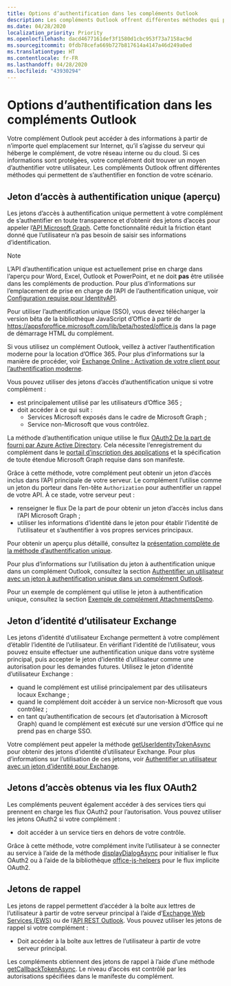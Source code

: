 ```yaml
---
title: Options d’authentification dans les compléments Outlook
description: Les compléments Outlook offrent différentes méthodes qui permettent de s’authentifier en fonction de votre scénario.
ms.date: 04/28/2020
localization_priority: Priority
ms.openlocfilehash: dacd4677161def3f1580d1cbc953f73a7158ac9d
ms.sourcegitcommit: 0fdb78cefa669b727b817614a4147a46d249a0ed
ms.translationtype: HT
ms.contentlocale: fr-FR
ms.lasthandoff: 04/28/2020
ms.locfileid: "43930294"
---
```

# <a name="authentication-options-in-outlook-add-ins"></a>Options d’authentification dans les compléments Outlook

Votre complément Outlook peut accéder à des informations à partir de n’importe quel emplacement sur Internet, qu’il s’agisse du serveur qui héberge le complément, de votre réseau interne ou du cloud. Si ces informations sont protégées, votre complément doit trouver un moyen d’authentifier votre utilisateur. Les compléments Outlook offrent différentes méthodes qui permettent de s’authentifier en fonction de votre scénario.

## <a name="single-sign-on-access-token-preview"></a>Jeton d’accès à authentification unique (aperçu)

Les jetons d’accès à authentification unique permettent à votre complément de s’authentifier en toute transparence et d’obtenir des jetons d’accès pour appeler l’[API Microsoft Graph](/graph/overview). Cette fonctionnalité réduit la friction étant donné que l’utilisateur n’a pas besoin de saisir ses informations d’identification.

> [!NOTE]
> L’API d’authentification unique est actuellement prise en charge dans l’aperçu pour Word, Excel, Outlook et PowerPoint, et ne doit **pas** être utilisée dans les compléments de production. Pour plus d’informations sur l’emplacement de prise en charge de l’API de l’authentification unique, voir [Configuration requise pour IdentityAPI](../reference/requirement-sets/identity-api-requirement-sets.md).
>
> Pour utiliser l’authentification unique (SSO), vous devez télécharger la version bêta de la bibliothèque JavaScript d’Office à partir de https://appsforoffice.microsoft.com/lib/beta/hosted/office.js dans la page de démarrage HTML du complément.
>
> Si vous utilisez un complément Outlook, veillez à activer l’authentification moderne pour la location d’Office 365. Pour plus d’informations sur la manière de procéder, voir [Exchange Online : Activation de votre client pour l’authentification moderne](https://social.technet.microsoft.com/wiki/contents/articles/32711.exchange-online-how-to-enable-your-tenant-for-modern-authentication.aspx).

Vous pouvez utiliser des jetons d’accès d’authentification unique si votre complément :

- est principalement utilisé par les utilisateurs d’Office 365 ;
- doit accéder à ce qui suit :
  - Services Microsoft exposés dans le cadre de Microsoft Graph ;
  - Service non-Microsoft que vous contrôlez.

La méthode d’authentification unique utilise le flux [OAuth2 De la part de fourni par Azure Active Directory](/azure/active-directory/develop/active-directory-v2-protocols-oauth-on-behalf-of). Cela nécessite l’enregistrement du complément dans le [portail d’inscription des applications](https://apps.dev.microsoft.com/) et la spécification de toute étendue Microsoft Graph requise dans son manifeste.

Grâce à cette méthode, votre complément peut obtenir un jeton d’accès inclus dans l’API principale de votre serveur. Le complément l’utilise comme un jeton du porteur dans l’en-tête `Authorization` pour authentifier un rappel de votre API. À ce stade, votre serveur peut :

- renseigner le flux De la part de pour obtenir un jeton d’accès inclus dans l’API Microsoft Graph ;
- utiliser les informations d’identité dans le jeton pour établir l’identité de l’utilisateur et s’authentifier à vos propres services principaux.

Pour obtenir un aperçu plus détaillé, consultez la [présentation complète de la méthode d’authentification unique](../develop/sso-in-office-add-ins.md).

Pour plus d’informations sur l’utilisation du jeton à authentification unique dans un complément Outlook, consultez la section [Authentifier un utilisateur avec un jeton à authentification unique dans un complément Outlook](authenticate-a-user-with-an-sso-token.md).

Pour un exemple de complément qui utilise le jeton à authentification unique, consultez la section [Exemple de complément AttachmentsDemo](https://github.com/OfficeDev/outlook-add-in-attachments-demo).

## <a name="exchange-user-identity-token"></a>Jeton d’identité d’utilisateur Exchange

Les jetons d’identité d’utilisateur Exchange permettent à votre complément d’établir l’identité de l’utilisateur. En vérifiant l’identité de l’utilisateur, vous pouvez ensuite effectuer une authentification unique dans votre système principal, puis accepter le jeton d’identité d’utilisateur comme une autorisation pour les demandes futures. Utilisez le jeton d’identité d’utilisateur Exchange :

- quand le complément est utilisé principalement par des utilisateurs locaux Exchange ;
- quand le complément doit accéder à un service non-Microsoft que vous contrôlez ;
- en tant qu’authentification de secours (et d’autorisation à Microsoft Graph) quand le complément est exécuté sur une version d’Office qui ne prend pas en charge SSO.

Votre complément peut appeler la méthode [getUserIdentityTokenAsync](/javascript/api/outlook/office.mailbox#getuseridentitytokenasync-callback--usercontext-) pour obtenir des jetons d’identité d’utilisateur Exchange. Pour plus d’informations sur l’utilisation de ces jetons, voir [Authentifier un utilisateur avec un jeton d’identité pour Exchange](authenticate-a-user-with-an-identity-token.md).

## <a name="access-tokens-obtained-via-oauth2-flows"></a>Jetons d’accès obtenus via les flux OAuth2

Les compléments peuvent également accéder à des services tiers qui prennent en charge les flux OAuth2 pour l’autorisation. Vous pouvez utiliser les jetons OAuth2 si votre complément :

- doit accéder à un service tiers en dehors de votre contrôle.

Grâce à cette méthode, votre complément invite l’utilisateur à se connecter au service à l’aide de la méthode [displayDialogAsync](/javascript/api/office/office.ui#displaydialogasync-startaddress--options--callback-) pour initialiser le flux OAuth2 ou à l’aide de la bibliothèque [office-js-helpers](https://github.com/OfficeDev/office-js-helpers) pour le flux implicite OAuth2.

## <a name="callback-tokens"></a>Jetons de rappel

Les jetons de rappel permettent d’accéder à la boîte aux lettres de l’utilisateur à partir de votre serveur principal à l’aide d’[Exchange Web Services (EWS)](/exchange/client-developer/exchange-web-services/explore-the-ews-managed-api-ews-and-web-services-in-exchange) ou de l’[API REST Outlook](/previous-versions/office/office-365-api/api/version-2.0/use-outlook-rest-api). Vous pouvez utiliser les jetons de rappel si votre complément :

- Doit accéder à la boîte aux lettres de l’utilisateur à partir de votre serveur principal.

Les compléments obtiennent des jetons de rappel à l’aide d’une méthode [getCallbackTokenAsync](../reference/objectmodel/preview-requirement-set/office.context.mailbox.md#methods). Le niveau d’accès est contrôlé par les autorisations spécifiées dans le manifeste du complément.
